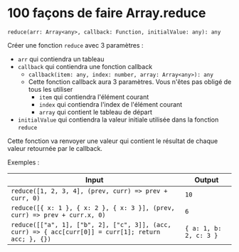 # 100 façons de faire Array.reduce

`reduce(arr: Array<any>, callback: Function, initialValue: any): any`

Créer une fonction `reduce` avec 3 paramètres :

- `arr` qui contiendra un tableau
- `callback` qui contiendra une fonction callback
  - `callback(item: any, index: number, array: Array<any>): any`
  - Cette fonction callback aura 3 paramètres. Vous n'êtes pas obligé de tous les utiliser
    - `item` qui contiendra l'élément courant
    - `index` qui contiendra l'index de l'élément courant
    - `array` qui contient le tableau de départ
- `initialValue` qui contiendra la valeur initiale utilisée dans la fonction `reduce`

Cette fonction va renvoyer une valeur qui contient le résultat de chaque valeur retournée par le callback.

Exemples :

| Input                                                                                                | Output                 |
| ---------------------------------------------------------------------------------------------------- | ---------------------- |
| `reduce([1, 2, 3, 4], (prev, curr) => prev + curr, 0)`                                               | `10`                   |
| `reduce([{ x: 1 }, { x: 2 }, { x: 3 }], (prev, curr) => prev + curr.x, 0)`                           | `6`                    |
| `reduce([["a", 1], ["b", 2], ["c", 3]], (acc, curr) => { acc[curr[0]] = curr[1]; return acc; }, {})` | `{ a: 1, b: 2, c: 3 }` |
